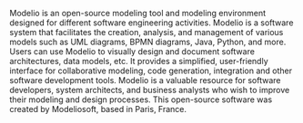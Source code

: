 Modelio is an open-source modeling tool and modeling environment designed for different software engineering activities. Modelio is a software system that facilitates the creation, analysis, and management of various models such as UML diagrams, BPMN diagrams, Java, Python, and more. Users can use Modelio to visually design and document software architectures, data models, etc. It provides a simplified, user-friendly interface for collaborative modeling, code generation, integration and other software development tools. Modelio is a valuable resource for software developers, system architects, and business analysts who wish to improve their modeling and design processes. This open-source software was created by Modeliosoft, based in Paris, France.
